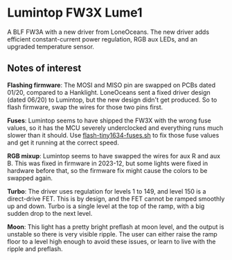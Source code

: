 # Lumintop FW3X Lume1

A BLF FW3A with a new driver from LoneOceans.  The new driver adds efficient
constant-current power regulation, RGB aux LEDs, and an upgraded temperature
sensor.

## Notes of interest

**Flashing firmware**:  The MOSI and MISO pin are swapped on PCBs dated 01/20,
compared to a Hanklight.  LoneOceans sent a fixed driver design (dated 06/20)
to Lumintop, but the new design didn't get produced.  So to flash firmware,
swap the wires for those two pins first.

**Fuses**: Lumintop seems to have shipped the FW3X with the wrong fuse values,
so it has the MCU severely underclocked and everything runs much slower than it
should.  Use [flash-tiny1634-fuses.sh](../../../bin/flash-tiny1634-fuses.sh) to
fix those fuse values and get it running at the correct speed.

**RGB mixup**: Lumintop seems to have swapped the wires for aux R and aux B.
This was fixed in firmware in 2023-12, but some lights were fixed in hardware
before that, so the firmware fix might cause the colors to be swapped again.

**Turbo**: The driver uses regulation for levels 1 to 149, and level 150 is a
direct-drive FET.  This is by design, and the FET cannot be ramped smoothly up
and down.  Turbo is a single level at the top of the ramp, with a big sudden
drop to the next level.

**Moon**: This light has a pretty bright preflash at moon level, and the
output is unstable so there is very visible ripple.  The user can either raise
the ramp floor to a level high enough to avoid these issues, or learn to live
with the ripple and preflash.
